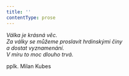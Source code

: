 ```yaml
---
title: ''
contentType: prose
---
```


<section>

_Válka je krásná věc.  
Za války se můžeme proslavit hrdinskými činy  
a dostat vyznamenání.  
V míru to moc dlouho trvá._

pplk. Milan Kubes

</section>
